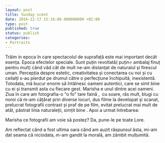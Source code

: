```yaml
---
layout: post
title: Sunday scent
date: 2016-12-17 15:16:09.000000000 +02:00
type: post
published: true
status: publish
categories:
- Portraits
---
```

Trăim in epoca în care spectacolul de suprafață este mai important decât esența. Epoca efectelor speciale. Sunt puțin revoltată( puțin= ambalaj finuț pentru mult) când văd cât de mult ne-am distanțat de naturalul și firescul uman. Percepția despre estetic, creativitatea și conectarea cu noi și cu ceilalți s-au pierdut pe drumul către o perfecțiune închipuită, inexistentă. Totodata, mă bucur enorm să întâlnesc oameni autentici, care se simt bine cu ei și transmit asta cu fiecare gest.
Marisha e unul dintre acei oameni.
Ziua în care am fotografia-o "o fo" tare faină ,  cu soare, râs mult, blugi cu noroi că m-am cățărat prin diverse locuri, dus filme la developat și scanat, prelucrat fotografii contrast și praf de pe film, evitat prelucrat mai mult de atât, păstrat linia naturaleții, simțit bine .
Apoi a urmat întrebarea:

Marisha ce fotografii am voie să postez?
Da, pune-le pe toate Lore.

Am reflectat când a fost ultima oara când am auzit răspunsul ăsta, mi-am dat seama că niciodata, m-am gandit la morală, am zâmbit mulțumită.
